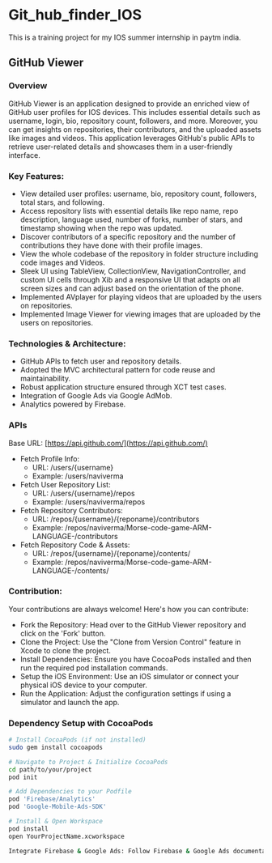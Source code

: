 # Git_hub_finder_IOS

This is a training project for my IOS summer internship in paytm india.

## GitHub Viewer

### Overview

GitHub Viewer is an application designed to provide an enriched view of GitHub user profiles for IOS devices. This includes essential details such as username, login, bio, repository count, followers, and more. Moreover, you can get insights on repositories, their contributors, and the uploaded assets like images and videos. This application leverages GitHub's public APIs to retrieve user-related details and showcases them in a user-friendly interface.

### Key Features:

- View detailed user profiles: username, bio, repository count, followers, total stars, and following.
- Access repository lists with essential details like repo name, repo description, language used, number of forks, number of stars, and timestamp showing when the repo was updated.
- Discover contributors of a specific repository and the number of contributions they have done with their profile images.
- View the whole codebase of the repository in folder structure including code images and Videos.
- Sleek UI using TableView, CollectionView, NavigationController, and custom UI cells through Xib and a responsive UI that adapts on all screen sizes and can adjust based on the orientation of the phone.
- Implemented AVplayer for playing videos that are uploaded by the users on repositories.
- Implemented Image Viewer for viewing images that are uploaded by the users on repositories.

### Technologies & Architecture:

- GitHub APIs to fetch user and repository details.
- Adopted the MVC architectural pattern for code reuse and maintainability.
- Robust application structure ensured through XCT test cases.
- Integration of Google Ads via Google AdMob.
- Analytics powered by Firebase.

### APIs

Base URL: [https://api.github.com/](https://api.github.com/)
- Fetch Profile Info:
  - URL: /users/{username}
  - Example: /users/naviverma
- Fetch User Repository List:
  - URL: /users/{username}/repos
  - Example: /users/naviverma/repos
- Fetch Repository Contributors:
  - URL: /repos/{username}/{reponame}/contributors
  - Example: /repos/naviverma/Morse-code-game-ARM-LANGUAGE-/contributors
- Fetch Repository Code & Assets:
  - URL: /repos/{username}/{reponame}/contents/
  - Example: /repos/naviverma/Morse-code-game-ARM-LANGUAGE-/contents/

### Contribution:

Your contributions are always welcome! Here's how you can contribute:
- Fork the Repository: Head over to the GitHub Viewer repository and click on the 'Fork' button.
- Clone the Project: Use the "Clone from Version Control" feature in Xcode to clone the project.
- Install Dependencies: Ensure you have CocoaPods installed and then run the required pod installation commands.
- Setup the iOS Environment: Use an iOS simulator or connect your physical iOS device to your computer.
- Run the Application: Adjust the configuration settings if using a simulator and launch the app.

### Dependency Setup with CocoaPods

```bash
# Install CocoaPods (if not installed)
sudo gem install cocoapods

# Navigate to Project & Initialize CocoaPods
cd path/to/your/project
pod init

# Add Dependencies to your Podfile
pod 'Firebase/Analytics'
pod 'Google-Mobile-Ads-SDK'

# Install & Open Workspace
pod install
open YourProjectName.xcworkspace

Integrate Firebase & Google Ads: Follow Firebase & Google Ads documentation for further setup.
